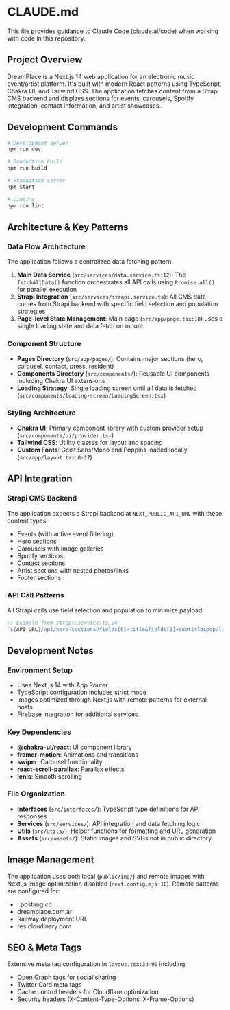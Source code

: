 # CLAUDE.md

This file provides guidance to Claude Code (claude.ai/code) when working with code in this repository.

## Project Overview

DreamPlace is a Next.js 14 web application for an electronic music event/artist platform. It's built with modern React patterns using TypeScript, Chakra UI, and Tailwind CSS. The application fetches content from a Strapi CMS backend and displays sections for events, carousels, Spotify integration, contact information, and artist showcases.

## Development Commands

```bash
# Development server
npm run dev

# Production build
npm run build

# Production server
npm start

# Linting
npm run lint
```

## Architecture & Key Patterns

### Data Flow Architecture
The application follows a centralized data fetching pattern:

1. **Main Data Service** (`src/services/data.service.ts:12`): The `fetchAllData()` function orchestrates all API calls using `Promise.all()` for parallel execution
2. **Strapi Integration** (`src/services/strapi.service.ts`): All CMS data comes from Strapi backend with specific field selection and population strategies
3. **Page-level State Management**: Main page (`src/app/page.tsx:18`) uses a single loading state and data fetch on mount

### Component Structure
- **Pages Directory** (`src/app/pages/`): Contains major sections (hero, carousel, contact, press, resident)
- **Components Directory** (`src/components/`): Reusable UI components including Chakra UI extensions
- **Loading Strategy**: Single loading screen until all data is fetched (`src/components/loading-screen/LoadingScreen.tsx`)

### Styling Architecture
- **Chakra UI**: Primary component library with custom provider setup (`src/components/ui/provider.tsx`)
- **Tailwind CSS**: Utility classes for layout and spacing
- **Custom Fonts**: Geist Sans/Mono and Poppins loaded locally (`src/app/layout.tsx:8-17`)

## API Integration

### Strapi CMS Backend
The application expects a Strapi backend at `NEXT_PUBLIC_API_URL` with these content types:
- Events (with active event filtering)
- Hero sections
- Carousels with image galleries
- Spotify sections
- Contact sections
- Artist sections with nested photos/links
- Footer sections

### API Call Patterns
All Strapi calls use field selection and population to minimize payload:
```javascript
// Example from strapi.service.ts:24
`${API_URL}/api/hero-sections?fields[0]=title&fields[1]=subtitle&populate[cover_mobile][fields][0]=url`
```

## Development Notes

### Environment Setup
- Uses Next.js 14 with App Router
- TypeScript configuration includes strict mode
- Images optimized through Next.js with remote patterns for external hosts
- Firebase integration for additional services

### Key Dependencies
- **@chakra-ui/react**: UI component library
- **framer-motion**: Animations and transitions
- **swiper**: Carousel functionality
- **react-scroll-parallax**: Parallax effects
- **lenis**: Smooth scrolling

### File Organization
- **Interfaces** (`src/interfaces/`): TypeScript type definitions for API responses
- **Services** (`src/services/`): API integration and data fetching logic
- **Utils** (`src/utils/`): Helper functions for formatting and URL generation
- **Assets** (`src/assets/`): Static images and SVGs not in public directory

## Image Management

The application uses both local (`public/img/`) and remote images with Next.js Image optimization disabled (`next.config.mjs:10`). Remote patterns are configured for:
- i.postimg.cc
- dreamplace.com.ar
- Railway deployment URL
- res.cloudinary.com

## SEO & Meta Tags

Extensive meta tag configuration in `layout.tsx:34-90` including:
- Open Graph tags for social sharing
- Twitter Card meta tags
- Cache control headers for Cloudflare optimization
- Security headers (X-Content-Type-Options, X-Frame-Options)